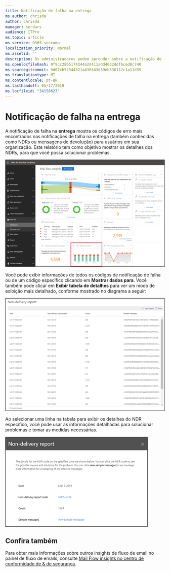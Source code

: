 ```yaml
---
title: Notificação de falha na entrega
ms.author: chrisda
author: chrisda
manager: serdars
audience: ITPro
ms.topic: article
ms.service: O365-seccomp
localization_priority: Normal
ms.assetid: ''
description: Os administradores podem aprender sobre a notificação de falha na entrega no painel de fluxo de emails no centro de conformidade do & de segurança.
ms.openlocfilehash: 9f9cc2865174344a2d411add4032ddf6ced8c740
ms.sourcegitcommit: 9d67cb52544321a430343d39eb336112c1a11d35
ms.translationtype: MT
ms.contentlocale: pt-BR
ms.lasthandoff: 05/17/2019
ms.locfileid: "34158623"
---
```

# <a name="non-delivery-report"></a>Notificação de falha na entrega

A notificação de falha na **entrega** mostra os códigos de erro mais encontrados nas notificações de falha na entrega (também conhecidas como NDRs ou mensagens de devolução) para usuários em sua organização. Este relatório tem como objetivo mostrar os detalhes dos NDRs, para que você possa solucionar problemas.

![A notificação de falha na entrega no painel de fluxo de emails no centro de conformidade do & de segurança](media/non-delivery-report-selected.png)

Você pode exibir informações de todos os códigos de notificação de falha ou de um código específico clicando em **Mostrar dados para**. Você também pode clicar em **Exibir tabela de detalhes** para ver um modo de exibição mais detalhado, conforme mostrado no diagrama a seguir:

![Exibir tabela de detalhes na notificação de falha na entrega](media/non-delivery-report-view-details-table.png)

Ao selecionar uma linha na tabela para exibir os detalhes do NDR específico, você pode usar as informações detalhadas para solucionar problemas e tomar as medidas necessárias.

![Selecionar uma linha na tabela de detalhes na notificação de falha na entrega](media/non-delivery-report-details-table-select-row.png)

## <a name="see-also"></a>Confira também

Para obter mais informações sobre outros insights de fluxo de email no painel de fluxo de emails, consulte [Mail Flow insights no centro de conformidade de & de segurança](mail-flow-insights-v2.md).
